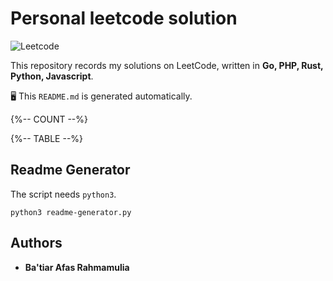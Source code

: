 # Personal leetcode solution

![Leetcode](https://leetcode.com/static/images/LeetCode_Sharing.png)

This repository records my solutions on LeetCode, written in **Go, PHP, Rust, Python, Javascript**.

🖥 This `README.md` is generated automatically.

{%-- COUNT --%}

{%-- TABLE --%}

## Readme Generator

The script needs `python3`.

```shell
python3 readme-generator.py
```

## Authors

* **Ba'tiar Afas Rahmamulia**
